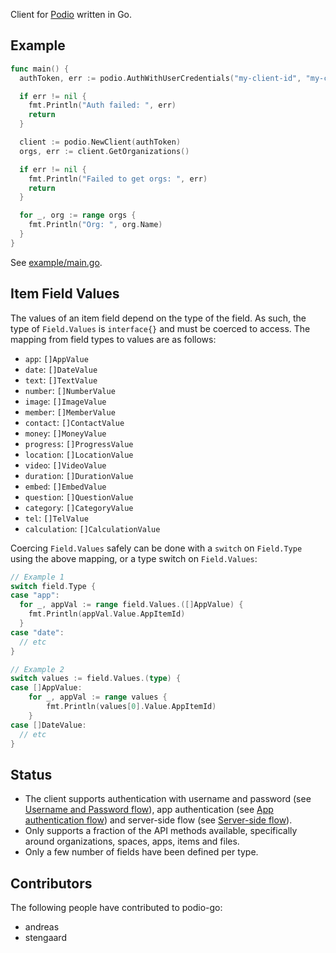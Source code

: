 Client for [Podio](https://podio.com) written in Go.

## Example

```go
func main() {
  authToken, err := podio.AuthWithUserCredentials("my-client-id", "my-client-secret", "my-username", "my-password")

  if err != nil {
    fmt.Println("Auth failed: ", err)
    return
  }

  client := podio.NewClient(authToken)
  orgs, err := client.GetOrganizations()

  if err != nil {
    fmt.Println("Failed to get orgs: ", err)
    return
  }

  for _, org := range orgs {
    fmt.Println("Org: ", org.Name)
  }
}
```

See [example/main.go](example/main.go).

## Item Field Values

The values of an item field depend on the type of the field. As such, the type of `Field.Values` is `interface{}` and must be coerced to access. The mapping from field types to values are as follows:

- `app`: `[]AppValue`
- `date`: `[]DateValue`
- `text`: `[]TextValue`
- `number`: `[]NumberValue`
- `image`: `[]ImageValue`
- `member`: `[]MemberValue`
- `contact`: `[]ContactValue`
- `money`: `[]MoneyValue`
- `progress`: `[]ProgressValue`
- `location`: `[]LocationValue`
- `video`: `[]VideoValue`
- `duration`: `[]DurationValue`
- `embed`: `[]EmbedValue`
- `question`: `[]QuestionValue`
- `category`: `[]CategoryValue`
- `tel`: `[]TelValue`
- `calculation`: `[]CalculationValue`

Coercing `Field.Values` safely can be done with a `switch` on `Field.Type` using the above mapping, or a type switch on `Field.Values`:

```go
// Example 1
switch field.Type {
case "app":
  for _, appVal := range field.Values.([]AppValue) {
    fmt.Println(appVal.Value.AppItemId)
  }
case "date":
  // etc
}

// Example 2
switch values := field.Values.(type) {
case []AppValue:
	for _, appVal := range values {
		fmt.Println(values[0].Value.AppItemId)
	}
case []DateValue:
  // etc
}
```

## Status

- The client supports authentication with username and password (see [Username and Password flow](https://developers.podio.com/authentication/username_password)), app authentication (see [App authentication flow](https://developers.podio.com/authentication/app_auth)) and server-side flow (see [Server-side flow](https://developers.podio.com/authentication/server_side)).
- Only supports a fraction of the API methods available, specifically around organizations, spaces, apps, items and files.
- Only a few number of fields have been defined per type.

## Contributors

The following people have contributed to podio-go:

- andreas
- stengaard
